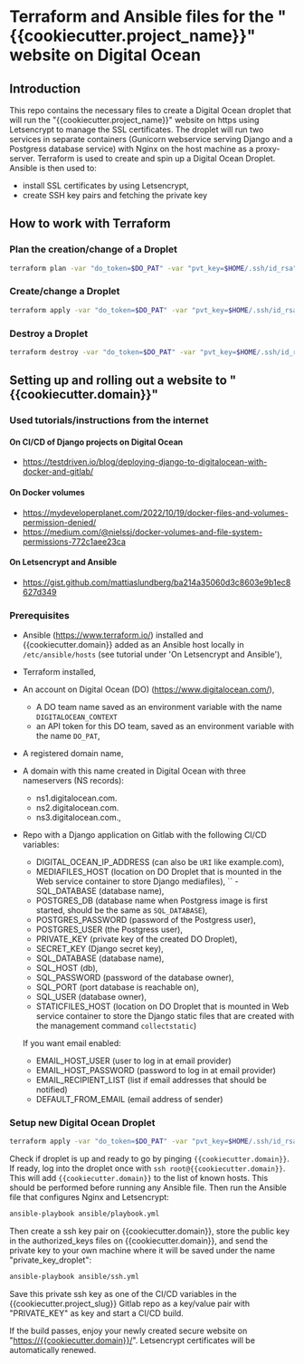 # Terraform and Ansible files for the "{{cookiecutter.project_name}}" website on Digital Ocean

## Introduction

This repo contains the necessary files to create a Digital Ocean droplet that will run the "{{cookiecutter.project_name}}" website on https using Letsencrypt to manage the SSL certificates. The droplet will run two services in separate containers (Gunicorn webservice serving Django and a Postgress database service) with Nginx on the host machine as a proxy-server.
Terraform is used to create and spin up a Digital Ocean Droplet. Ansible is then used to:

- install SSL certificates by using Letsencrypt,
- create SSH key pairs and fetching the private key

## How to work with Terraform

### Plan the creation/change of a Droplet

```bash
terraform plan -var "do_token=$DO_PAT" -var "pvt_key=$HOME/.ssh/id_rsa"
```

### Create/change a Droplet

```bash
terraform apply -var "do_token=$DO_PAT" -var "pvt_key=$HOME/.ssh/id_rsa"
```

### Destroy a Droplet

```bash
terraform destroy -var "do_token=$DO_PAT" -var "pvt_key=$HOME/.ssh/id_rsa"
```

## Setting up and rolling out a website to "{{cookiecutter.domain}}"

### Used tutorials/instructions from the internet

#### On CI/CD of Django projects on Digital Ocean

- <https://testdriven.io/blog/deploying-django-to-digitalocean-with-docker-and-gitlab/>

#### On Docker volumes

- <https://mydeveloperplanet.com/2022/10/19/docker-files-and-volumes-permission-denied/>
- <https://medium.com/@nielssj/docker-volumes-and-file-system-permissions-772c1aee23ca>

#### On Letsencrypt and Ansible

- <https://gist.github.com/mattiaslundberg/ba214a35060d3c8603e9b1ec8627d349>

### Prerequisites

- Ansible (<https://www.terraform.io/>) installed and {{cookiecutter.domain}} added as an Ansible host locally in `/etc/ansible/hosts` (see tutorial under 'On Letsencrypt and Ansible'),
- Terraform installed,
- An account on Digital Ocean (DO) (<https://www.digitalocean.com/>),
  - A DO team name saved as an environment variable with the name  `DIGITALOCEAN_CONTEXT`
  - an API token for this DO team, saved  as an environment variable with the name `DO_PAT`,
- A registered domain name,
- A domain with this name created in Digital Ocean with three nameservers (NS records):
  - ns1.digitalocean.com.
  - ns2.digitalocean.com.
  - ns3.digitalocean.com.,

- Repo with a Django application on Gitlab with the following CI/CD variables:
  - DIGITAL_OCEAN_IP_ADDRESS (can also be `URI` like example.com),
  - MEDIAFILES_HOST (location on DO Droplet that is mounted in the Web service container to store Django mediafiles),
``  - SQL_DATABASE (database name),
  - POSTGRES_DB (database name when Postgress image is first started, should be the same as `SQL_DATABASE`),
  - POSTGRES_PASSWORD (password of the Postgress user),
  - POSTGRES_USER (the Postgress user),
  - PRIVATE_KEY (private key of the created DO Droplet),
  - SECRET_KEY (Django secret key),
  - SQL_DATABASE (database name),
  - SQL_HOST (db),
  - SQL_PASSWORD (password of the database owner),
  - SQL_PORT (port database is reachable on),
  - SQL_USER (database owner),
  - STATICFILES_HOST (location on DO Droplet that is mounted in Web service container to store the Django static files that are created with the management command `collectstatic`)

  If you want email enabled:
  - EMAIL_HOST_USER (user to log in at email provider)
  - EMAIL_HOST_PASSWORD (password to log in at email provider)
  - EMAIL_RECIPIENT_LIST (list if email addresses that should be notified)
  - DEFAULT_FROM_EMAIL (email address of sender)

### Setup new Digital Ocean Droplet

```bash
terraform apply -var "do_token=$DO_PAT" -var "pvt_key=$HOME/.ssh/id_rsa"
```

Check if droplet is up and ready to go by pinging `{{cookiecutter.domain}}`. If ready, log into the droplet once with `ssh root@{{cookiecutter.domain}}`. This will add `{{cookiecutter.domain}}` to the list of known hosts. This should be performed before running any Ansible file. Then run the Ansible file that configures Nginx and Letsencrypt:

```bash
ansible-playbook ansible/playbook.yml
```

Then create a ssh key pair on {{cookiecutter.domain}}, store the public key in the authorized_keys files on {{cookiecutter.domain}}, and send the private key to your own machine where it will be saved under the name "private_key_droplet":

```bash
ansible-playbook ansible/ssh.yml
```

Save this private ssh key as one of the CI/CD variables in the {{cookiecutter.project_slug}} Gitlab repo as a key/value pair with "PRIVATE_KEY" as key and start a CI/CD build.

If the build passes, enjoy your newly created secure website on "<https://{{cookiecutter.domain}}/>". Letsencrypt certificates will be automatically renewed.
